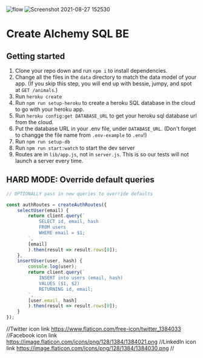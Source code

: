 ![flow](https://user-images.githubusercontent.com/83792867/131194420-7847c1cd-23c1-4c84-aa42-2f289e1493f7.png)
![Screenshot 2021-08-27 152530](https://user-images.githubusercontent.com/83792867/131194529-615a3e06-f1a2-42dd-98aa-af760a11c065.png)



# Create Alchemy SQL BE

## Getting started
1. Clone your repo down and run `npm i` to install dependencies.
1. Change all the files in the `data` directory to match the data model of your app. (If you skip this step, you will end up with bessie, jumpy, and spot at `GET /animals`.)
1. Run `heroku create`
1. Run `npm run setup-heroku` to create a heroku SQL database in the cloud to go with your heroku app.
1. Run `heroku config:get DATABASE_URL` to get your heroku sql database url from the cloud.
1. Put the database URL in your .env file, under `DATABASE_URL`. (Don't forget to changge the file name from `.env-example` to `.env`!)
1. Run `npm run setup-db`
1. Run `npm run start:watch` to start the dev server
1. Routes are in `lib/app.js`, not in `server.js`. This is so our tests will not launch a server every time.

## HARD MODE: Override default queries

```js
// OPTIONALLY pass in new queries to override defaults

const authRoutes = createAuthRoutes({
    selectUser(email) {
        return client.query(`
            SELECT id, email, hash
            FROM users
            WHERE email = $1;
        `,
        [email]
        ).then(result => result.rows[0]);
    },
    insertUser(user, hash) {
        console.log(user);
        return client.query(`
            INSERT into users (email, hash)
            VALUES ($1, $2)
            RETURNING id, email;
        `,
        [user.email, hash]
        ).then(result => result.rows[0]);
    }
});
```

//Twitter icon link
https://www.flaticon.com/free-icon/twitter_1384033
//Facebook icon link
https://image.flaticon.com/icons/png/128/1384/1384021.png
//LinkedIn icon link
https://image.flaticon.com/icons/png/128/1384/1384030.png
//
